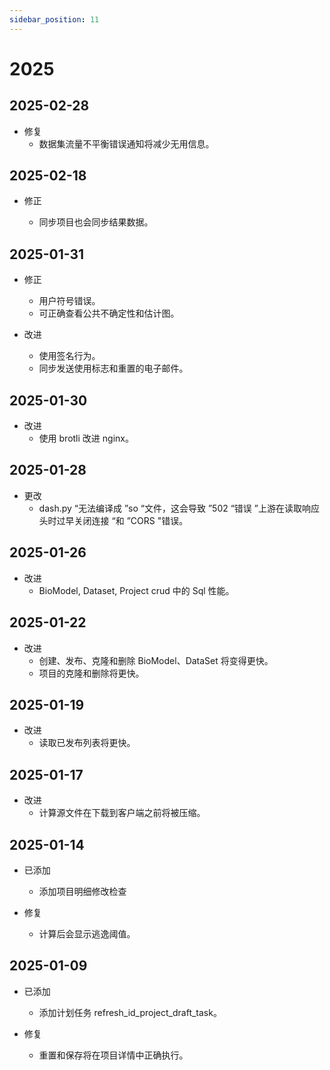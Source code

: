 ```yaml
---
sidebar_position: 11
---
```


# 2025

## 2025-02-28

- 修复
  - 数据集流量不平衡错误通知将减少无用信息。

## 2025-02-18

- 修正

  - 同步项目也会同步结果数据。

## 2025-01-31

- 修正

  - 用户符号错误。
  - 可正确查看公共不确定性和估计图。

- 改进
  - 使用签名行为。
  - 同步发送使用标志和重置的电子邮件。

## 2025-01-30

- 改进
  - 使用 brotli 改进 nginx。

## 2025-01-28

- 更改
  - dash.py “无法编译成 ”so “文件，这会导致 ”502 “错误 ”上游在读取响应头时过早关闭连接 “和 ”CORS "错误。

## 2025-01-26

- 改进
  - BioModel, Dataset, Project crud 中的 Sql 性能。

## 2025-01-22

- 改进
  - 创建、发布、克隆和删除 BioModel、DataSet 将变得更快。
  - 项目的克隆和删除将更快。

## 2025-01-19

- 改进
  - 读取已发布列表将更快。

## 2025-01-17

- 改进
  - 计算源文件在下载到客户端之前将被压缩。

## 2025-01-14

- 已添加

  - 添加项目明细修改检查

- 修复

  - 计算后会显示逃逸阈值。

## 2025-01-09

- 已添加

  - 添加计划任务 refresh_id_project_draft_task。

- 修复

  - 重置和保存将在项目详情中正确执行。
